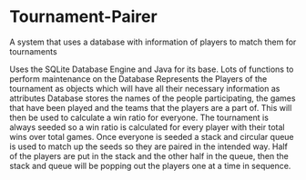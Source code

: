 # Tournament-Pairer
A system that uses a database with information of players to match them for tournaments

Uses the SQLite Database Engine and Java for its base.
Lots of functions to perform maintenance on the Database
Represents the Players of the tournament as objects which will have all their necessary information as attributes
Database stores the names of the people participating, the games that have been played and the teams that the players are a part of. This will then be used to calculate a win ratio for everyone.
The tournament is always seeded so a win ratio is calculated for every player with their total wins over total games.
Once everyone is seeded a stack and circular queue is used to match up the seeds so they are paired in the intended way.
Half of the players are put in the stack and the other half in the queue, then the stack and queue will be popping out the players one at a time in sequence.

